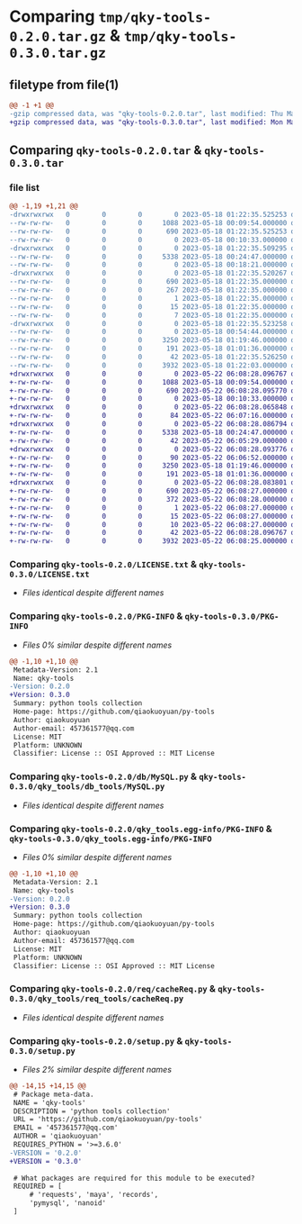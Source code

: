 # Comparing `tmp/qky-tools-0.2.0.tar.gz` & `tmp/qky-tools-0.3.0.tar.gz`

## filetype from file(1)

```diff
@@ -1 +1 @@
-gzip compressed data, was "qky-tools-0.2.0.tar", last modified: Thu May 18 01:22:35 2023, max compression
+gzip compressed data, was "qky-tools-0.3.0.tar", last modified: Mon May 22 06:08:28 2023, max compression
```

## Comparing `qky-tools-0.2.0.tar` & `qky-tools-0.3.0.tar`

### file list

```diff
@@ -1,19 +1,21 @@
-drwxrwxrwx   0        0        0        0 2023-05-18 01:22:35.525253 qky-tools-0.2.0/
--rw-rw-rw-   0        0        0     1088 2023-05-18 00:09:54.000000 qky-tools-0.2.0/LICENSE.txt
--rw-rw-rw-   0        0        0      690 2023-05-18 01:22:35.525253 qky-tools-0.2.0/PKG-INFO
--rw-rw-rw-   0        0        0        0 2023-05-18 00:10:33.000000 qky-tools-0.2.0/README.txt
-drwxrwxrwx   0        0        0        0 2023-05-18 01:22:35.509295 qky-tools-0.2.0/db/
--rw-rw-rw-   0        0        0     5338 2023-05-18 00:24:47.000000 qky-tools-0.2.0/db/MySQL.py
--rw-rw-rw-   0        0        0        0 2023-05-18 00:18:21.000000 qky-tools-0.2.0/db/__init__.py
-drwxrwxrwx   0        0        0        0 2023-05-18 01:22:35.520267 qky-tools-0.2.0/qky_tools.egg-info/
--rw-rw-rw-   0        0        0      690 2023-05-18 01:22:35.000000 qky-tools-0.2.0/qky_tools.egg-info/PKG-INFO
--rw-rw-rw-   0        0        0      267 2023-05-18 01:22:35.000000 qky-tools-0.2.0/qky_tools.egg-info/SOURCES.txt
--rw-rw-rw-   0        0        0        1 2023-05-18 01:22:35.000000 qky-tools-0.2.0/qky_tools.egg-info/dependency_links.txt
--rw-rw-rw-   0        0        0       15 2023-05-18 01:22:35.000000 qky-tools-0.2.0/qky_tools.egg-info/requires.txt
--rw-rw-rw-   0        0        0        7 2023-05-18 01:22:35.000000 qky-tools-0.2.0/qky_tools.egg-info/top_level.txt
-drwxrwxrwx   0        0        0        0 2023-05-18 01:22:35.523258 qky-tools-0.2.0/req/
--rw-rw-rw-   0        0        0        0 2023-05-18 00:54:44.000000 qky-tools-0.2.0/req/__init__.py
--rw-rw-rw-   0        0        0     3250 2023-05-18 01:19:46.000000 qky-tools-0.2.0/req/cacheReq.py
--rw-rw-rw-   0        0        0      191 2023-05-18 01:01:36.000000 qky-tools-0.2.0/req/proxy.py
--rw-rw-rw-   0        0        0       42 2023-05-18 01:22:35.526250 qky-tools-0.2.0/setup.cfg
--rw-rw-rw-   0        0        0     3932 2023-05-18 01:22:03.000000 qky-tools-0.2.0/setup.py
+drwxrwxrwx   0        0        0        0 2023-05-22 06:08:28.096767 qky-tools-0.3.0/
+-rw-rw-rw-   0        0        0     1088 2023-05-18 00:09:54.000000 qky-tools-0.3.0/LICENSE.txt
+-rw-rw-rw-   0        0        0      690 2023-05-22 06:08:28.095770 qky-tools-0.3.0/PKG-INFO
+-rw-rw-rw-   0        0        0        0 2023-05-18 00:10:33.000000 qky-tools-0.3.0/README.txt
+drwxrwxrwx   0        0        0        0 2023-05-22 06:08:28.065848 qky-tools-0.3.0/qky_tools/
+-rw-rw-rw-   0        0        0       84 2023-05-22 06:07:16.000000 qky-tools-0.3.0/qky_tools/__init__.py
+drwxrwxrwx   0        0        0        0 2023-05-22 06:08:28.086794 qky-tools-0.3.0/qky_tools/db_tools/
+-rw-rw-rw-   0        0        0     5338 2023-05-18 00:24:47.000000 qky-tools-0.3.0/qky_tools/db_tools/MySQL.py
+-rw-rw-rw-   0        0        0       42 2023-05-22 06:05:29.000000 qky-tools-0.3.0/qky_tools/db_tools/__init__.py
+drwxrwxrwx   0        0        0        0 2023-05-22 06:08:28.093776 qky-tools-0.3.0/qky_tools/req_tools/
+-rw-rw-rw-   0        0        0       90 2023-05-22 06:06:52.000000 qky-tools-0.3.0/qky_tools/req_tools/__init__.py
+-rw-rw-rw-   0        0        0     3250 2023-05-18 01:19:46.000000 qky-tools-0.3.0/qky_tools/req_tools/cacheReq.py
+-rw-rw-rw-   0        0        0      191 2023-05-18 01:01:36.000000 qky-tools-0.3.0/qky_tools/req_tools/proxyReq.py
+drwxrwxrwx   0        0        0        0 2023-05-22 06:08:28.083801 qky-tools-0.3.0/qky_tools.egg-info/
+-rw-rw-rw-   0        0        0      690 2023-05-22 06:08:27.000000 qky-tools-0.3.0/qky_tools.egg-info/PKG-INFO
+-rw-rw-rw-   0        0        0      372 2023-05-22 06:08:28.000000 qky-tools-0.3.0/qky_tools.egg-info/SOURCES.txt
+-rw-rw-rw-   0        0        0        1 2023-05-22 06:08:27.000000 qky-tools-0.3.0/qky_tools.egg-info/dependency_links.txt
+-rw-rw-rw-   0        0        0       15 2023-05-22 06:08:27.000000 qky-tools-0.3.0/qky_tools.egg-info/requires.txt
+-rw-rw-rw-   0        0        0       10 2023-05-22 06:08:27.000000 qky-tools-0.3.0/qky_tools.egg-info/top_level.txt
+-rw-rw-rw-   0        0        0       42 2023-05-22 06:08:28.096767 qky-tools-0.3.0/setup.cfg
+-rw-rw-rw-   0        0        0     3932 2023-05-22 06:08:25.000000 qky-tools-0.3.0/setup.py
```

### Comparing `qky-tools-0.2.0/LICENSE.txt` & `qky-tools-0.3.0/LICENSE.txt`

 * *Files identical despite different names*

### Comparing `qky-tools-0.2.0/PKG-INFO` & `qky-tools-0.3.0/PKG-INFO`

 * *Files 0% similar despite different names*

```diff
@@ -1,10 +1,10 @@
 Metadata-Version: 2.1
 Name: qky-tools
-Version: 0.2.0
+Version: 0.3.0
 Summary: python tools collection
 Home-page: https://github.com/qiaokuoyuan/py-tools
 Author: qiaokuoyuan
 Author-email: 457361577@qq.com
 License: MIT
 Platform: UNKNOWN
 Classifier: License :: OSI Approved :: MIT License
```

### Comparing `qky-tools-0.2.0/db/MySQL.py` & `qky-tools-0.3.0/qky_tools/db_tools/MySQL.py`

 * *Files identical despite different names*

### Comparing `qky-tools-0.2.0/qky_tools.egg-info/PKG-INFO` & `qky-tools-0.3.0/qky_tools.egg-info/PKG-INFO`

 * *Files 0% similar despite different names*

```diff
@@ -1,10 +1,10 @@
 Metadata-Version: 2.1
 Name: qky-tools
-Version: 0.2.0
+Version: 0.3.0
 Summary: python tools collection
 Home-page: https://github.com/qiaokuoyuan/py-tools
 Author: qiaokuoyuan
 Author-email: 457361577@qq.com
 License: MIT
 Platform: UNKNOWN
 Classifier: License :: OSI Approved :: MIT License
```

### Comparing `qky-tools-0.2.0/req/cacheReq.py` & `qky-tools-0.3.0/qky_tools/req_tools/cacheReq.py`

 * *Files identical despite different names*

### Comparing `qky-tools-0.2.0/setup.py` & `qky-tools-0.3.0/setup.py`

 * *Files 2% similar despite different names*

```diff
@@ -14,15 +14,15 @@
 # Package meta-data.
 NAME = 'qky-tools'
 DESCRIPTION = 'python tools collection'
 URL = 'https://github.com/qiaokuoyuan/py-tools'
 EMAIL = '457361577@qq.com'
 AUTHOR = 'qiaokuoyuan'
 REQUIRES_PYTHON = '>=3.6.0'
-VERSION = '0.2.0'
+VERSION = '0.3.0'
 
 # What packages are required for this module to be executed?
 REQUIRED = [
     # 'requests', 'maya', 'records',
     'pymysql', 'nanoid'
 ]
```


